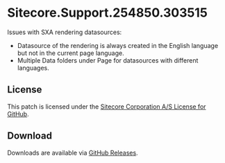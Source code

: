 # Sitecore.Support.254850.303515
Issues with SXA rendering datasources:
* Datasource of the rendering is always created in the English language but not in the current page language.
* Multiple Data folders under Page for datasources with different languages.

## License  
This patch is licensed under the [Sitecore Corporation A/S License for GitHub](https://github.com/sitecoresupport/Sitecore.Support.254850.303515/blob/master/LICENSE).  

## Download  
Downloads are available via [GitHub Releases](https://github.com/sitecoresupport/Sitecore.Support.254850.303515/releases).  
